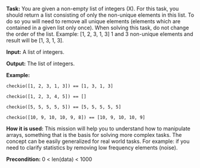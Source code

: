 **Task:** You are given a non-empty list of integers (X). For this task, you should return a list consisting of only the non-unique elements in this list. To do so you will need to remove all unique elements (elements which are contained in a given list only once). When solving this task, do not change the order of the list. Example: [1, 2, 3, 1, 3] 1 and 3 non-unique elements and result will be [1, 3, 1, 3].

**Input:** A list of integers.

**Output:** The list of integers.

**Example:**

	checkio([1, 2, 3, 1, 3]) == [1, 3, 1, 3]

	checkio([1, 2, 3, 4, 5]) == []

	checkio([5, 5, 5, 5, 5]) == [5, 5, 5, 5, 5]

	checkio([10, 9, 10, 10, 9, 8]) == [10, 9, 10, 10, 9]


**How it is used:** This mission will help you to understand how to manipulate arrays, something that is the basis for solving more complex tasks. The concept can be easily generalized for real world tasks. For example: if you need to clarify statistics by removing low frequency elements (noise).

**Precondition:**
0 < len(data) < 1000
